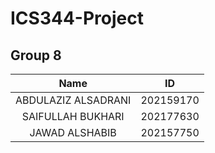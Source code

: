 # ICS344-Project
## Group 8
|Name | ID |
| :---: | :---:|
| ABDULAZIZ ALSADRANI | 202159170 |
| SAIFULLAH BUKHARI | 202177630 |
| JAWAD ALSHABIB | 202157750 |
